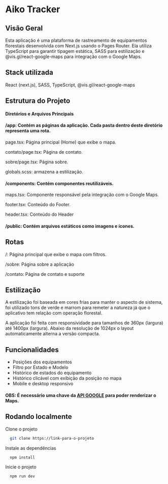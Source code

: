 
# Aiko Tracker




## Visão Geral

Esta aplicação é uma plataforma de rastreamento de equipamentos florestais desenvolvida com Next.js usando o Pages Router. Ela utiliza TypeScript para garantir tipagem estática, SASS para estilização e @vis.gl/react-google-maps para integração com o Google Maps.


## Stack utilizada

React (next.js), SASS, TypeScript, @vis.gl/react-google-maps 


## Estrutura do Projeto

#### Diretórios e Arquivos Principais

#### /app: Contém as páginas da aplicação. Cada pasta dentro deste diretório representa uma rota.

page.tsx: Página principal (Home) que exibe o mapa.

contato/page.tsx: Página de contato.

sobre/page.tsx: Página sobre.

globals.scss: armazena a estilização.

#### /components: Contém componentes reutilizáveis.

maps.tsx: Componente responsável pela integração com o Google Maps.

footer.tsx: Conteúdo do Footer.

header.tsx: Conteúdo do Header

#### /public: Contém arquivos estáticos como imagens e ícones.
## Rotas

/: Página principal que exibe o mapa com filtros.

/sobre: Página sobre a aplicação

/contato: Página de contato e suporte
## Estilização

A estilização foi baseada em cores frias para manter o aspecto de sistema, foi utilizado tons de verde e marrom para remeter a natureza já que o aplicativo tem relação com operação florestal.

A aplicação foi feita com responsividade para tamanhos de 360px (largura) até 1400px (largura).
Abaixo da resolução de 1024px o layout automaticamente alterna a versão compacta.

## Funcionalidades

- Posições dos equipamentos
- Filtro por Estado e Modelo
- Histórico de estados do equipamento
- Histórico clicável com exibição da posição no mapa
- Mobile e desktop responsivo

#### OBS: É necessário uma chave da [API GOOGLE](https://developers.google.com/maps/documentation/javascript/get-api-key?hl=pt-br) para poder renderizar o Maps.



## Rodando localmente

Clone o projeto

```bash
  git clone https://link-para-o-projeto
```

Instale as dependências

```bash
  npm install
```

Inicie o projeto

```bash
  npm run dev
```

